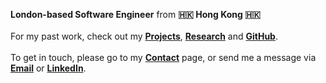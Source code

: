 **London-based Software Engineer** from **🇭🇰 Hong Kong 🇭🇰**
\
\
For my past work, check out my **[Projects](/projects "Projects")**, **[Research](/research "Research")** and **[GitHub](https://github.com/mikeeech "GitHub")**.
\
\
To get in touch, please go to my **[Contact](/contact)** page, or send me a message via **[Email](mailto:hello@mikee-chong.com)** or **[LinkedIn](https://www.linkedin.com/in/mikeechong/)**.
